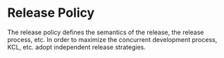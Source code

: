 # Release Policy

The release policy defines the semantics of the release, the release process, etc. In order to maximize the concurrent development process, KCL, etc. adopt independent release strategies.
